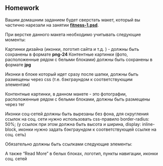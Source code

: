 ## Homework


Вашим домашним заданием будет сверстать макет, который вы частично нарезали на занятии [**fitness-1.psd**](https://github.com/dbaktiyar/js-courses/blob/master/Lesson-5/Homework/img/fitness-1.psd). 

При верстке данного макета необходимо учитывать следующие моменты:

Картинки дизайна (иконки, логотип сайта и т.д. ) - должны быть сохранены в формате **png-24**
Контентные картинки (фото, расположенные рядом с белыми блоками) должны быть сохранены в формате **jpg**

Иконки в блоке который идет сразу после шапки, должны быть размещены через css (т.е. бэкграундом к соответствующим элементам)

Контентные картинки, в данном макете - это фотографии, расположенные рядом с белыми блоками, должны быть размещены через тег 
**<img>** 

Иконки соц-сетей должны быть вырезаны без фона, для скругления ссылок на соц. сети нужно использовать css-правило border-radius: 50%; (у ссылок при этом должна быть высота и ширина,  display: inline-block, иконки нужно задать бэкграундом к соответствующей ссылке на соц. сеть)

Обязательно должны быть ссылками следующие элементы:


А также “Read More” в белых блоках, логотип, пункты навигации, иконки соц. сетей
